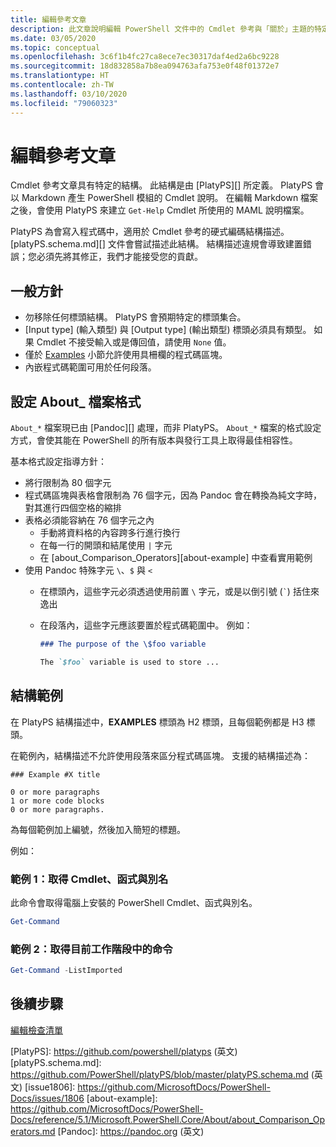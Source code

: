 ```yaml
---
title: 編輯參考文章
description: 此文章說明編輯 PowerShell 文件中的 Cmdlet 參考與「關於」主題的特定需求。
ms.date: 03/05/2020
ms.topic: conceptual
ms.openlocfilehash: 3c6f1b4fc27ca8ece7ec30317daf4ed2a6bc9228
ms.sourcegitcommit: 18d832858a7b8ea094763afa753e0f48f01372e7
ms.translationtype: HT
ms.contentlocale: zh-TW
ms.lasthandoff: 03/10/2020
ms.locfileid: "79060323"
---
```

# <a name="editing-reference-articles"></a>編輯參考文章

Cmdlet 參考文章具有特定的結構。 此結構是由 [PlatyPS][] 所定義。
PlatyPS 會以 Markdown 產生 PowerShell 模組的 Cmdlet 說明。 在編輯 Markdown 檔案之後，會使用 PlatyPS 來建立 `Get-Help` Cmdlet 所使用的 MAML 說明檔案。

PlatyPS 為會寫入程式碼中，適用於 Cmdlet 參考的硬式編碼結構描述。 [platyPS.schema.md][] 文件會嘗試描述此結構。 結構描述違規會導致建置錯誤；您必須先將其修正，我們才能接受您的貢獻。

## <a name="general-guidelines"></a>一般方針

- 勿移除任何標頭結構。 PlatyPS 會預期特定的標頭集合。
- [Input type]  \(輸入類型\) 與 [Output type]  \(輸出類型\) 標頭必須具有類型。 如果 Cmdlet 不接受輸入或是傳回值，請使用 `None` 值。
- 僅於 [Examples](#structuring-examples) 小節允許使用具柵欄的程式碼區塊。
- 內嵌程式碼範圍可用於任何段落。

## <a name="formatting-about_-files"></a>設定 About_ 檔案格式

`About_*` 檔案現已由 [Pandoc][] 處理，而非 PlatyPS。 `About_*` 檔案的格式設定方式，會使其能在 PowerShell 的所有版本與發行工具上取得最佳相容性。

基本格式設定指導方針：

- 將行限制為 80 個字元
- 程式碼區塊與表格會限制為 76 個字元，因為 Pandoc 會在轉換為純文字時，對其進行四個空格的縮排
- 表格必須能容納在 76 個字元之內
  - 手動將資料格的內容跨多行進行換行
  - 在每一行的開頭和結尾使用 `|` 字元
  - 在 [about_Comparison_Operators][about-example] 中查看實用範例
- 使用 Pandoc 特殊字元 `\`、`$` 與 `<`
  - 在標頭內，這些字元必須透過使用前置 `\` 字元，或是以倒引號 (`` ` ``) 括住來逸出
  - 在段落內，這些字元應該要置於程式碼範圍中。 例如：

    ~~~markdown
    ### The purpose of the \$foo variable

    The `$foo` variable is used to store ...
    ~~~

## <a name="structuring-examples"></a>結構範例

在 PlatyPS 結構描述中，**EXAMPLES** 標頭為 H2 標頭，且每個範例都是 H3 標頭。

在範例內，結構描述不允許使用段落來區分程式碼區塊。 支援的結構描述為：

```
### Example #X title

0 or more paragraphs
1 or more code blocks
0 or more paragraphs.
```

為每個範例加上編號，然後加入簡短的標題。

例如：

### <a name="example-1-get-cmdlets-functions-and-aliases"></a>範例 1：取得 Cmdlet、函式與別名

此命令會取得電腦上安裝的 PowerShell Cmdlet、函式與別名。

```powershell
Get-Command
```

### <a name="example-2-get-commands-in-the-current-session"></a>範例 2：取得目前工作階段中的命令

```powershell
Get-Command -ListImported
```

## <a name="next-steps"></a>後續步驟

[編輯檢查清單](editorial-checklist.md)

<!-- link references -->
[PlatyPS]: https://github.com/powershell/platyps \(英文\)
[platyPS.schema.md]: https://github.com/PowerShell/platyPS/blob/master/platyPS.schema.md \(英文\)
[issue1806]: https://github.com/MicrosoftDocs/PowerShell-Docs/issues/1806
[about-example]: https://github.com/MicrosoftDocs/PowerShell-Docs/reference/5.1/Microsoft.PowerShell.Core/About/about_Comparison_Operators.md
[Pandoc]: https://pandoc.org \(英文\)

